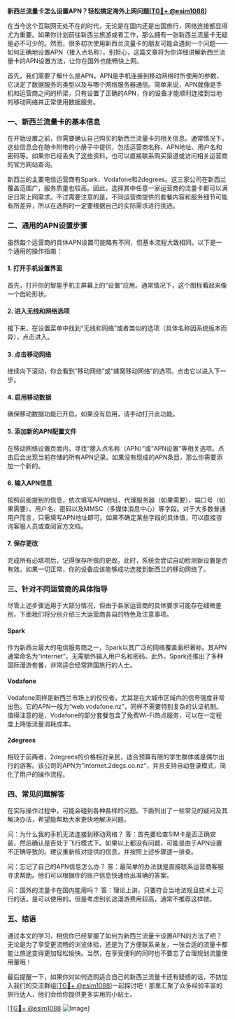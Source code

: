 **新西兰流量卡怎么设置APN？轻松搞定海外上网问题[[TG💪+ @esim1088](https://t.me/s/esim1088)]**

在当今这个互联网无处不在的时代，无论是在国内还是出国旅行，网络连接都显得尤为重要。如果你计划前往新西兰旅游或者工作，那么拥有一张新西兰流量卡无疑是必不可少的。然而，很多初次使用新西兰流量卡的朋友可能会遇到一个问题——如何正确地设置APN（接入点名称）。别担心，这篇文章将为你详细讲解新西兰流量卡的APN设置方法，让你在国外也能畅快上网。

首先，我们需要了解什么是APN。APN是手机连接到移动网络时所使用的参数，它决定了数据服务的类型以及与哪个网络服务器通信。简单来说，APN就像是手机和运营商之间的桥梁，只有设置了正确的APN，你的设备才能顺利连接到当地的移动网络并正常使用数据服务。

### 一、新西兰流量卡的基本信息

在开始设置之前，你需要确认自己购买的新西兰流量卡的相关信息。通常情况下，这些信息会在随卡附带的小册子中提供，包括运营商名称、APN地址、用户名和密码等。如果你已经丢失了这些资料，也可以直接联系购买渠道或访问相关运营商的官方网站查询。

新西兰的主要电信运营商有Spark、Vodafone和2degrees。这三家公司在新西兰覆盖范围广，服务质量也较高。因此，选择其中任意一家运营商的流量卡都可以满足日常上网需求。不过需要注意的是，不同运营商提供的套餐内容和服务细节可能有所差异，所以在选购时一定要根据自己的实际需求进行挑选。

### 二、通用的APN设置步骤

虽然每个运营商的具体APN设置可能略有不同，但基本流程大致相同。以下是一个通用的操作指南：

#### 1. 打开手机设置界面
首先，打开你的智能手机主屏幕上的“设置”应用。通常情况下，这个图标看起来像一个齿轮形状。

#### 2. 进入无线和网络选项
接下来，在设置菜单中找到“无线和网络”或者类似的选项（具体名称因系统版本而异），点击进入。

#### 3. 点击移动网络
继续向下滚动，你会看到“移动网络”或“蜂窝移动网络”的选项。点击它以进入下一步。

#### 4. 启用移动数据
确保移动数据功能已开启。如果没有启用，请手动打开此功能。

#### 5. 添加新的APN配置文件
在移动网络设置页面内，寻找“接入点名称（APN）”或“APN设置”等相关选项。点击后会出现当前存储的所有APN记录。如果没有现成的APN条目，那么你需要添加一个新的。

#### 6. 输入APN信息
按照前面提到的信息，依次填写APN地址、代理服务器（如果需要）、端口号（如果需要）、用户名、密码以及MMSC（多媒体消息中心）等字段。对于大多数普通用户而言，只需填写APN地址即可。如果不确定某些字段的具体值，可以直接咨询客服人员或查阅官方文档。

#### 7. 保存更改
完成所有必填项后，记得保存所做的更改。此时，系统会尝试自动检测新设置是否有效。如果一切正常，你的设备应该能够成功连接到新西兰的移动网络了。

### 三、针对不同运营商的具体指导

尽管上述步骤适用于大部分情况，但由于各家运营商的具体要求可能存在细微差别，下面我们将分别介绍三大运营商各自的特色及注意事项。

#### Spark
作为新西兰最大的电信服务商之一，Spark以其广泛的网络覆盖面积著称。其APN通常命名为“internet”，无需额外输入用户名和密码。此外，Spark还推出了多种国际漫游套餐，非常适合经常跨国旅行的人士。

#### Vodafone
Vodafone同样是新西兰市场上的佼佼者，尤其是在大城市区域内的信号强度非常出色。它的APN一般为“web.vodafone.nz”，同样不需要特别复杂的认证机制。值得注意的是，Vodafone的部分套餐包含了免费Wi-Fi热点服务，可以在一定程度上降低流量消耗成本。

#### 2degrees
相较于前两者，2degrees的价格相对亲民，适合预算有限的学生群体或是偶尔出行的游客。该公司的APN为“internet.2degs.co.nz”，并且支持自动登录模式，简化了用户的操作流程。

### 四、常见问题解答

在实际操作过程中，可能会碰到各种各样的问题。下面列出了一些常见的疑问及其解决办法，希望能帮助大家更快地解决问题。

问：为什么我的手机无法连接到移动网络？
答：首先要检查SIM卡是否正确安装，然后确认是否处于飞行模式下。如果以上都没有问题，可能是由于APN设置不正确导致的。建议重新核对提供的信息，并按照上述步骤逐一排查。

问：忘记了自己的APN信息怎么办？
答：最简单的办法就是直接联系运营商客服寻求帮助。他们可以根据你的账户信息快速给出准确的答案。

问：国外的流量卡在国内能用吗？
答：理论上讲，只要符合当地法规且技术上可行的话，是可以使用的。但是考虑到长途漫游费用较高，通常不推荐这样做。

### 五、结语

通过本文的学习，相信你已经掌握了如何为新西兰流量卡设置APN的方法了吧？无论是为了享受更流畅的浏览体验，还是为了方便联系亲友，一张合适的流量卡都能让旅途变得更加轻松愉快。当然，在享受便利的同时也不要忘了合理规划流量使用量哦！

最后提醒一下，如果你对如何选购适合自己的新西兰流量卡还有疑惑的话，不妨加入我们的交流群组[[TG💪+ @esim1088](https://t.me/s/esim1088)]一起探讨吧！那里汇聚了众多经验丰富的旅行达人，他们会给你提供更多实用的小贴士。

[[TG💪+ @esim1088](https://t.me/s/esim1088) ![Image](https://i.postimg.cc/4NQfJmqS/Snipaste-2025-05-13-00-14-12.png)]